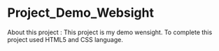 # Project_Demo_Websight
About this project : This project is my demo wensight. To complete this project used HTML5 and CSS language.
